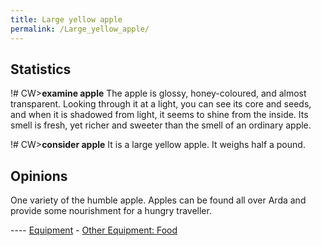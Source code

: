 ```yaml
---
title: Large yellow apple
permalink: /Large_yellow_apple/
---
```


## Statistics

!# CW\>**examine apple**
The apple is glossy, honey-coloured, and almost transparent. Looking
through
it at a light, you can see its core and seeds, and when it is shadowed
from
light, it seems to shine from the inside. Its smell is fresh, yet richer
and
sweeter than the smell of an ordinary apple.

!# CW\>**consider apple**
It is a large yellow apple.
It weighs half a pound.

## Opinions

One variety of the humble apple. Apples can be found all over Arda and
provide some nourishment for a hungry traveller.


---- [Equipment](Equipment "wikilink") - [Other Equipment:
Food](Consumed_equipment "wikilink")